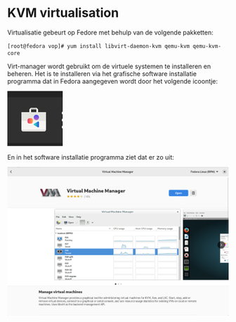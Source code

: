 # KVM virtualisation

Virtualisatie gebeurt op Fedore met behulp van de volgende pakketten:

    [root@fedora vop]# yum install libvirt-daemon-kvm qemu-kvm qemu-kvm-core

Virt-manager wordt gebruikt om de virtuele systemen te installeren en beheren. Het is te installeren via het grafische software installatie programma dat in Fedora aangegeven wordt door het volgende icoontje:

![Screenshot](img/Graphical_rpm_software_installation.png)

En in het software installatie programma ziet dat er zo uit:

![Screenshot](img/Virtmanager_installatie.png)



